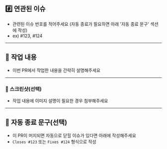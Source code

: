 ## #️⃣ 연관된 이슈
- 관련된 이슈 번호를 적어주세요 (자동 종료가 필요하면 아래 '자동 종료 문구' 섹션에 작성)
- ex) #123, #124

---

## 📝 작업 내용
- 이번 PR에서 작업한 내용을 간략히 설명해주세요

---

### 📸 스크린샷(선택)
- 작업 내용에 이미지 설명이 필요한 경우 첨부해주세요

---

## 🔗 자동 종료 문구(선택)
- 이 PR이 머지되면 자동으로 닫힐 이슈가 있다면 아래에 작성해주세요
- `Closes #123` 또는 `Fixes #124` 형식으로 작성